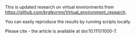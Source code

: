 This is updated research on virtual environments from https://github.com/krglkvrmn/Virtual_environment_research. 

You can easily reproduce the results by running scripts locally. 

Please cite - the article is available at doi:10.1111/1000-7.
